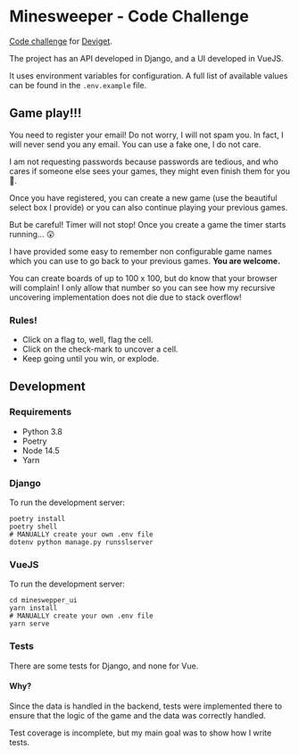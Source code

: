 # Minesweeper - Code Challenge

[Code challenge](https://github.com/deviget/minesweeper-API/tree/23ff6b614ee33d5a9104a3ade5f287eee583640b) 
for [Deviget](https://www.deviget.com/).

The project has an API developed in Django, and a UI developed in VueJS.

It uses environment variables for configuration. A full list of available values can
be found in the `.env.example` file.

## Game play!!!

You need to register your email! Do not worry, I will not spam you. In fact, I
will never send you any email. You can use a fake one, I do not care.

I am not requesting passwords because passwords are tedious, and who cares if
someone else sees your games, they might even finish them for you 🥳.

Once you have registered, you can create a new game (use the beautiful select
box I provide) or you can also continue playing your previous games.

But be careful! Timer will not stop! Once you create a game the timer starts
running... 😲

I have provided some easy to remember non configurable game names which you
can use to go back to your previous games. **You are welcome.**

You can create boards of up to 100 x 100, but do know that your browser will
complain! I only allow that number so you can see how my recursive uncovering
implementation does not die due to stack overflow!

### Rules!
 - Click on a flag to, well, flag the cell.
 - Click on the check-mark to uncover a cell.
 - Keep going until you win, or explode.

## Development

### Requirements
- Python 3.8
- Poetry
- Node 14.5
- Yarn

### Django

To run the development server:
```shell
poetry install
poetry shell
# MANUALLY create your own .env file
dotenv python manage.py runsslserver
```

### VueJS

To run the development server:
```shell
cd mineswepper_ui
yarn install
# MANUALLY create your own .env file
yarn serve
```

### Tests

There are some tests for Django, and none for Vue.

#### Why?

Since the data is handled in the backend, tests were implemented there
to ensure that the logic of the game and the data was correctly handled.

Test coverage is incomplete, but my main goal was to show how I write tests.
